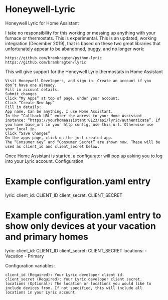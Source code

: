 # Honeywell-Lyric
Honeywell Lyric for Home Assistant

I take no responsibility for this working or messing up anything with your furnace or thermostats. This is experimental.
This is an updated, working integration (December 2019), that is based on these two great libraries that unfortunately appear to be abandoned, buggy, and no longer work:

    https://github.com/bramkragten/python-lyric
    https://github.com/bramkragten/lyric

This will give support for the Honeywell Lyric thermostats in Home Assistant

    Visit Honeywell Developers, and sign in. Create an account if you don’t have one already.
    Fill in account details.
    Submit changes
    Click “My Apps” at top of page, under your account.
    Click “Create New App”
    Fill in details:
    App name. Can be anything, I use Home Assistant.
    In the “Callback URL” enter the adress to your Home Assistant instance: “https://yourhomeassistant:8123/api/lyric/authenticate”. If you have base_url in your http config, use this url. Otherwise use your local ip.
    Click “Save Changes”
    On the apps page, click on the just created app.
    The “Consumer Key” and “Consumer Secret” are shown now. These will be used as client_id and client_secret below.

Once Home Assistant is started, a configurator will pop up asking you to log into your Lyric account.
Configuration

# Example configuration.yaml entry
lyric:
  client_id: CLIENT_ID
  client_secret: CLIENT_SECRET

# Example configuration.yaml entry to show only devices at your vacation and primary homes
lyric:
  client_id: CLIENT_ID
  client_secret: CLIENT_SECRET
  locations:
    - Vacation
    - Primary

Configuration variables:

    client_id (Required): Your Lyric developer client id.
    client_secret (Required): Your Lyric developer client secret.
    locations (Optional): The location or locations you would like to include devices from. If not specified, this will include all locations in your Lyric account.

